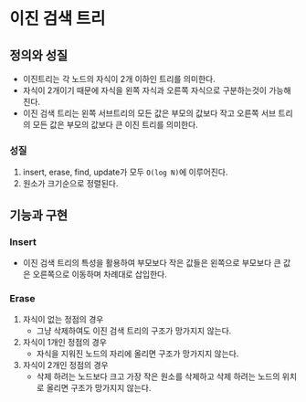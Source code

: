 # 이진 검색 트리

## 정의와 성질

- 이진트리는 각 노드의 자식이 2개 이하인 트리를 의미한다.
- 자식이 2개이기 때문에 자식을 왼쪽 자식과 오른쪽 자식으로 구분하는것이 가능해진다.
- 이진 검색 트리는 왼쪽 서브트리의 모든 값은 부모의 값보다 작고 오른쪽 서브 트리의 모든 값은 부모의 값보다 큰 이진 트리를 의미한다.

### 성질
1. insert, erase, find, update가 모두 `O(log N)`에 이루어진다.
2. 원소가 크기순으로 정렬된다.

## 기능과 구현

### Insert
- 이진 검색 트리의 특성을 활용하여 부모보다 작은 값들은 왼쪽으로 부모보다 큰 값은 오른쪽으로 이동하며 차례대로 삽입한다.

### Erase
1. 자식이 없는 정점의 경우
   - 그냥 삭제하여도 이진 검색 트리의 구조가 망가지지 않는다.
2. 자식이 1개인 정점의 경우
   - 자식을 지워진 노드의 자리에 올리면 구조가 망가지지 않는다.
3. 자식이 2개인 정점의 경우
   - 삭제 하려는 노드보다 크고 가장 작은 원소를 삭제하고 삭제 하려는 노드의 위치로 올리면 구조가 망가지지 않는다.
